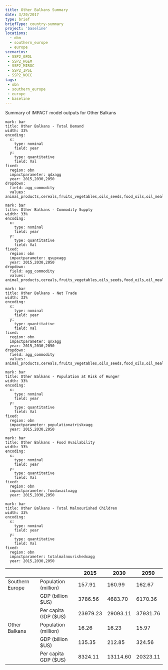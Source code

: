 ```yaml
---
title: Other Balkans Summary
date: 3/20/2017
type: brief
briefType: country-summary
project: 'baseline'
locations:
  - obn
  - southern_europe
  - europe
scenarios:
 - SSP2_GFDL
 - SSP2_HGEM
 - SSP2_MIROC
 - SSP2_IPSL
 - SSP2_NOCC
tags:
 - obn
 - southern_europe
 - europe
 - baseline
---
```

Summary of IMPACT model outputs for Other Balkans

```chart
mark: bar
title: Other Balkans - Total Demand
width: 33%
encoding:
  x:
    type: nominal
    field: year
  y:
    type: quantitative
    field: Val
fixed:
  region: obn
  impactparameter: qdxagg
  year: 2015,2030,2050
dropdown:
  field: agg_commodity
  values: animal_products,cereals,fruits_vegetables,oils_seeds,food_oils,oil_meals,other,pulses,roots_tubers,sugar
```

```chart
mark: bar
title: Other Balkans - Commodity Supply
width: 33%
encoding:
  x:
    type: nominal
    field: year
  y:
    type: quantitative
    field: Val
fixed:
  region: obn
  impactparameter: qsupxagg
  year: 2015,2030,2050
dropdown:
  field: agg_commodity
  values: animal_products,cereals,fruits_vegetables,oils_seeds,food_oils,oil_meals,other,pulses,roots_tubers,sugar
```

```chart
mark: bar
title: Other Balkans - Net Trade
width: 33%
encoding:
  x:
    type: nominal
    field: year
  y:
    type: quantitative
    field: Val
fixed:
  region: obn
  impactparameter: qnxagg
  year: 2015,2030,2050
dropdown:
  field: agg_commodity
  values: animal_products,cereals,fruits_vegetables,oils_seeds,food_oils,oil_meals,other,pulses,roots_tubers,sugar
```

```chart
mark: bar
title: Other Balkans - Population at Risk of Hunger
width: 33%
encoding:
  x:
    type: nominal
    field: year
  y:
    type: quantitative
    field: Val
fixed:
  region: obn
  impactparameter: populationatriskxagg
  year: 2015,2030,2050
```

```chart
mark: bar
title: Other Balkans - Food Availability
width: 33%
encoding:
  x:
    type: nominal
    field: year
  y:
    type: quantitative
    field: Val
fixed:
  region: obn
  impactparameter: foodavailxagg
  year: 2015,2030,2050
```

```chart
mark: bar
title: Other Balkans - Total Malnourished Children
width: 33%
encoding:
  x:
    type: nominal
    field: year
  y:
    type: quantitative
    field: Val
fixed:
  region: obn
  impactparameter: totalmalnourishedxagg
  year: 2015,2030,2050
```

|   |   | 2015 | 2030 | 2050 |
|---|---|---|---|---|
| Southern Europe | Population (million) | 157.91 | 160.99 | 162.67 |
|  | GDP (billion $US) | 3786.56 | 4683.70 | 6170.36 |
|  | Per capita GDP ($US) | 23979.23 | 29093.11 | 37931.76 |
| Other Balkans | Population (million) | 16.26 | 16.23 | 15.97 |
|  | GDP (billion $US) | 135.35 | 212.85 | 324.56 |
|  | Per capita GDP ($US) | 8324.11| 13114.60| 20323.11|